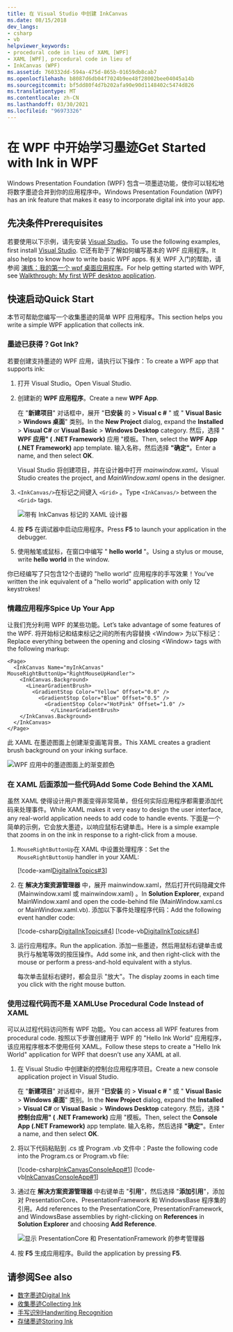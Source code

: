 ```yaml
---
title: 在 Visual Studio 中创建 InkCanvas
ms.date: 08/15/2018
dev_langs:
- csharp
- vb
helpviewer_keywords:
- procedural code in lieu of XAML [WPF]
- XAML [WPF], procedural code in lieu of
- InkCanvas (WPF)
ms.assetid: 760332dd-594a-475d-865b-01659db8cab7
ms.openlocfilehash: b8087d6db04f7024b9ee48f28002bee04045a14b
ms.sourcegitcommit: bf5dd80f4d7b202afa90e90d1148402c5474d826
ms.translationtype: MT
ms.contentlocale: zh-CN
ms.lasthandoff: 03/30/2021
ms.locfileid: "96973326"
---
```

# <a name="get-started-with-ink-in-wpf"></a><span data-ttu-id="28496-102">在 WPF 中开始学习墨迹</span><span class="sxs-lookup"><span data-stu-id="28496-102">Get Started with Ink in WPF</span></span>

<span data-ttu-id="28496-103">Windows Presentation Foundation (WPF) 包含一项墨迹功能，使你可以轻松地将数字墨迹合并到你的应用程序中。</span><span class="sxs-lookup"><span data-stu-id="28496-103">Windows Presentation Foundation (WPF) has an ink feature that makes it easy to incorporate digital ink into your app.</span></span>

## <a name="prerequisites"></a><span data-ttu-id="28496-104">先决条件</span><span class="sxs-lookup"><span data-stu-id="28496-104">Prerequisites</span></span>

<span data-ttu-id="28496-105">若要使用以下示例，请先安装 [Visual Studio](https://visualstudio.microsoft.com/downloads/?utm_medium=microsoft&utm_source=docs.microsoft.com&utm_campaign=inline+link&utm_content=download+vs2019)。</span><span class="sxs-lookup"><span data-stu-id="28496-105">To use the following examples, first install [Visual Studio](https://visualstudio.microsoft.com/downloads/?utm_medium=microsoft&utm_source=docs.microsoft.com&utm_campaign=inline+link&utm_content=download+vs2019).</span></span> <span data-ttu-id="28496-106">它还有助于了解如何编写基本的 WPF 应用程序。</span><span class="sxs-lookup"><span data-stu-id="28496-106">It also helps to know how to write basic WPF apps.</span></span> <span data-ttu-id="28496-107">有关 WPF 入门的帮助，请参阅 [演练：我的第一个 wpf 桌面应用程序](../getting-started/walkthrough-my-first-wpf-desktop-application.md)。</span><span class="sxs-lookup"><span data-stu-id="28496-107">For help getting started with WPF, see [Walkthrough: My first WPF desktop application](../getting-started/walkthrough-my-first-wpf-desktop-application.md).</span></span>

## <a name="quick-start"></a><span data-ttu-id="28496-108">快速启动</span><span class="sxs-lookup"><span data-stu-id="28496-108">Quick Start</span></span>

<span data-ttu-id="28496-109">本节可帮助您编写一个收集墨迹的简单 WPF 应用程序。</span><span class="sxs-lookup"><span data-stu-id="28496-109">This section helps you write a simple WPF application that collects ink.</span></span>

### <a name="got-ink"></a><span data-ttu-id="28496-110">墨迹已获得？</span><span class="sxs-lookup"><span data-stu-id="28496-110">Got Ink?</span></span>

<span data-ttu-id="28496-111">若要创建支持墨迹的 WPF 应用，请执行以下操作：</span><span class="sxs-lookup"><span data-stu-id="28496-111">To create a WPF app that supports ink:</span></span>

1. <span data-ttu-id="28496-112">打开 Visual Studio。</span><span class="sxs-lookup"><span data-stu-id="28496-112">Open Visual Studio.</span></span>

2. <span data-ttu-id="28496-113">创建新的 **WPF 应用程序**。</span><span class="sxs-lookup"><span data-stu-id="28496-113">Create a new **WPF App**.</span></span>

   <span data-ttu-id="28496-114">在 "**新建项目**" 对话框中，展开 "**已安装** 的  >  **Visual c #** " 或 " **Visual Basic**  >  **Windows 桌面**" 类别。</span><span class="sxs-lookup"><span data-stu-id="28496-114">In the **New Project** dialog, expand the **Installed** > **Visual C#** or **Visual Basic** > **Windows Desktop** category.</span></span> <span data-ttu-id="28496-115">然后，选择 " **WPF 应用" ( .NET Framework)** 应用 "模板。</span><span class="sxs-lookup"><span data-stu-id="28496-115">Then, select the **WPF App (.NET Framework)** app template.</span></span> <span data-ttu-id="28496-116">输入名称，然后选择 **"确定"**。</span><span class="sxs-lookup"><span data-stu-id="28496-116">Enter a name, and then select **OK**.</span></span>

   <span data-ttu-id="28496-117">Visual Studio 将创建项目，并在设计器中打开 *mainwindow.xaml。*</span><span class="sxs-lookup"><span data-stu-id="28496-117">Visual Studio creates the project, and *MainWindow.xaml* opens in the designer.</span></span>

3. <span data-ttu-id="28496-118">`<InkCanvas/>`在标记之间键入 `<Grid>` 。</span><span class="sxs-lookup"><span data-stu-id="28496-118">Type `<InkCanvas/>` between the `<Grid>` tags.</span></span>

   ![带有 InkCanvas 标记的 XAML 设计器](./media/getting-started-with-ink/inkcanvas-xaml.png)

4. <span data-ttu-id="28496-120">按 **F5** 在调试器中启动应用程序。</span><span class="sxs-lookup"><span data-stu-id="28496-120">Press **F5** to launch your application in the debugger.</span></span>

5. <span data-ttu-id="28496-121">使用触笔或鼠标，在窗口中编写 " **hello world** "。</span><span class="sxs-lookup"><span data-stu-id="28496-121">Using a stylus or mouse, write **hello world** in the window.</span></span>

<span data-ttu-id="28496-122">你已经编写了只包含12个击键的 "hello world" 应用程序的手写效果！</span><span class="sxs-lookup"><span data-stu-id="28496-122">You've written the ink equivalent of a "hello world" application with only 12 keystrokes!</span></span>

### <a name="spice-up-your-app"></a><span data-ttu-id="28496-123">情趣应用程序</span><span class="sxs-lookup"><span data-stu-id="28496-123">Spice Up Your App</span></span>

<span data-ttu-id="28496-124">让我们充分利用 WPF 的某些功能。</span><span class="sxs-lookup"><span data-stu-id="28496-124">Let’s take advantage of some features of the WPF.</span></span> <span data-ttu-id="28496-125">将开始标记和结束标记之间的所有内容替换 \<Window> 为以下标记：</span><span class="sxs-lookup"><span data-stu-id="28496-125">Replace everything between the opening and closing \<Window> tags with the following markup:</span></span>

```xaml
<Page>
  <InkCanvas Name="myInkCanvas" MouseRightButtonUp="RightMouseUpHandler">
    <InkCanvas.Background>
      <LinearGradientBrush>
        <GradientStop Color="Yellow" Offset="0.0" />
          <GradientStop Color="Blue" Offset="0.5" />
            <GradientStop Color="HotPink" Offset="1.0" />
              </LinearGradientBrush>
    </InkCanvas.Background>
  </InkCanvas>
</Page>
```

<span data-ttu-id="28496-126">此 XAML 在墨迹图面上创建渐变画笔背景。</span><span class="sxs-lookup"><span data-stu-id="28496-126">This XAML creates a gradient brush background on your inking surface.</span></span>

![WPF 应用中的墨迹图面上的渐变颜色](./media/getting-started-with-ink/gradient-colors.png)

### <a name="add-some-code-behind-the-xaml"></a><span data-ttu-id="28496-128">在 XAML 后面添加一些代码</span><span class="sxs-lookup"><span data-stu-id="28496-128">Add Some Code Behind the XAML</span></span>

<span data-ttu-id="28496-129">虽然 XAML 使得设计用户界面变得非常简单，但任何实际应用程序都需要添加代码来处理事件。</span><span class="sxs-lookup"><span data-stu-id="28496-129">While XAML makes it very easy to design the user interface, any real-world application needs to add code to handle events.</span></span> <span data-ttu-id="28496-130">下面是一个简单的示例，它会放大墨迹，以响应鼠标右键单击。</span><span class="sxs-lookup"><span data-stu-id="28496-130">Here is a simple example that zooms in on the ink in response to a right-click from a mouse.</span></span>

1. <span data-ttu-id="28496-131">`MouseRightButtonUp`在 XAML 中设置处理程序：</span><span class="sxs-lookup"><span data-stu-id="28496-131">Set the `MouseRightButtonUp` handler in your XAML:</span></span>

   [!code-xaml[DigitalInkTopics#3](~/samples/snippets/csharp/VS_Snippets_Wpf/DigitalInkTopics/CSharp/Window2.xaml#3)]

1. <span data-ttu-id="28496-132">在 **解决方案资源管理器** 中，展开 mainwindow.xaml，然后打开代码隐藏文件 (Mainwindow.xaml 或 mainwindow.xaml) 。</span><span class="sxs-lookup"><span data-stu-id="28496-132">In **Solution Explorer**, expand MainWindow.xaml and open the code-behind file (MainWindow.xaml.cs or MainWindow.xaml.vb).</span></span> <span data-ttu-id="28496-133">添加以下事件处理程序代码：</span><span class="sxs-lookup"><span data-stu-id="28496-133">Add the following event handler code:</span></span>

   [!code-csharp[DigitalInkTopics#4](~/samples/snippets/csharp/VS_Snippets_Wpf/DigitalInkTopics/CSharp/Window2.xaml.cs#4)]
   [!code-vb[DigitalInkTopics#4](~/samples/snippets/visualbasic/VS_Snippets_Wpf/DigitalInkTopics/VisualBasic/Window2.xaml.vb#4)]

1. <span data-ttu-id="28496-134">运行应用程序。</span><span class="sxs-lookup"><span data-stu-id="28496-134">Run the application.</span></span> <span data-ttu-id="28496-135">添加一些墨迹，然后用鼠标右键单击或执行与触笔等效的按压操作。</span><span class="sxs-lookup"><span data-stu-id="28496-135">Add some ink, and then right-click with the mouse or perform a press-and-hold equivalent with a stylus.</span></span>

   <span data-ttu-id="28496-136">每次单击鼠标右键时，都会显示 "放大"。</span><span class="sxs-lookup"><span data-stu-id="28496-136">The display zooms in each time you click with the right mouse button.</span></span>

### <a name="use-procedural-code-instead-of-xaml"></a><span data-ttu-id="28496-137">使用过程代码而不是 XAML</span><span class="sxs-lookup"><span data-stu-id="28496-137">Use Procedural Code Instead of XAML</span></span>

<span data-ttu-id="28496-138">可以从过程代码访问所有 WPF 功能。</span><span class="sxs-lookup"><span data-stu-id="28496-138">You can access all WPF features from procedural code.</span></span> <span data-ttu-id="28496-139">按照以下步骤创建用于 WPF 的 "Hello Ink World" 应用程序，该应用程序根本不使用任何 XAML。</span><span class="sxs-lookup"><span data-stu-id="28496-139">Follow these steps to create a "Hello Ink World" application for WPF that doesn’t use any XAML at all.</span></span>

1. <span data-ttu-id="28496-140">在 Visual Studio 中创建新的控制台应用程序项目。</span><span class="sxs-lookup"><span data-stu-id="28496-140">Create a new console application project in Visual Studio.</span></span>

   <span data-ttu-id="28496-141">在 "**新建项目**" 对话框中，展开 "**已安装** 的  >  **Visual c #** " 或 " **Visual Basic**  >  **Windows 桌面**" 类别。</span><span class="sxs-lookup"><span data-stu-id="28496-141">In the **New Project** dialog, expand the **Installed** > **Visual C#** or **Visual Basic** > **Windows Desktop** category.</span></span> <span data-ttu-id="28496-142">然后，选择 " **控制台应用" ( .NET Framework)** 应用 "模板。</span><span class="sxs-lookup"><span data-stu-id="28496-142">Then, select the **Console App (.NET Framework)** app template.</span></span> <span data-ttu-id="28496-143">输入名称，然后选择 **"确定"**。</span><span class="sxs-lookup"><span data-stu-id="28496-143">Enter a name, and then select **OK**.</span></span>

1. <span data-ttu-id="28496-144">将以下代码粘贴到 .cs 或 Program .vb 文件中：</span><span class="sxs-lookup"><span data-stu-id="28496-144">Paste the following code into the Program.cs or Program.vb file:</span></span>

   [!code-csharp[InkCanvasConsoleApp#1](~/samples/snippets/csharp/VS_Snippets_Wpf/InkCanvasConsoleApp/CSharp/Program.cs#1)]
   [!code-vb[InkCanvasConsoleApp#1](~/samples/snippets/visualbasic/VS_Snippets_Wpf/InkCanvasConsoleApp/VisualBasic/Module1.vb#1)]

1. <span data-ttu-id="28496-145">通过在 **解决方案资源管理器** 中右键单击 "**引用**"，然后选择 "**添加引用**"，添加对 PresentationCore、PresentationFramework 和 WindowsBase 程序集的引用。</span><span class="sxs-lookup"><span data-stu-id="28496-145">Add references to the PresentationCore, PresentationFramework, and WindowsBase assemblies by right-clicking on **References** in **Solution Explorer** and choosing **Add Reference**.</span></span>

   ![显示 PresentationCore 和 PresentationFramework 的参考管理器](./media/getting-started-with-ink/reference-manager-presentationcore-presentationframework.png)

1. <span data-ttu-id="28496-147">按 **F5** 生成应用程序。</span><span class="sxs-lookup"><span data-stu-id="28496-147">Build the application by pressing **F5**.</span></span>

## <a name="see-also"></a><span data-ttu-id="28496-148">请参阅</span><span class="sxs-lookup"><span data-stu-id="28496-148">See also</span></span>

- [<span data-ttu-id="28496-149">数字墨迹</span><span class="sxs-lookup"><span data-stu-id="28496-149">Digital Ink</span></span>](digital-ink.md)
- [<span data-ttu-id="28496-150">收集墨迹</span><span class="sxs-lookup"><span data-stu-id="28496-150">Collecting Ink</span></span>](collecting-ink.md)
- [<span data-ttu-id="28496-151">手写识别</span><span class="sxs-lookup"><span data-stu-id="28496-151">Handwriting Recognition</span></span>](handwriting-recognition.md)
- [<span data-ttu-id="28496-152">存储墨迹</span><span class="sxs-lookup"><span data-stu-id="28496-152">Storing Ink</span></span>](storing-ink.md)
